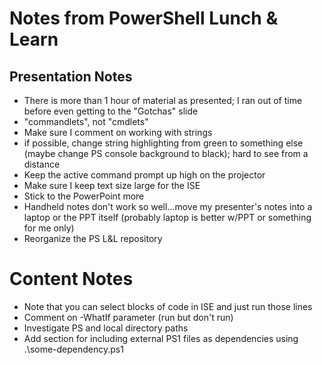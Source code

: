 # Notes from PowerShell Lunch & Learn

## Presentation Notes

* There is more than 1 hour of material as presented; I ran out of time before even getting to the "Gotchas" slide
* "commandlets", not "cmdlets"
* Make sure I comment on working with strings
* if possible, change string highlighting from green to something else (maybe change PS console background to black); hard to see from a distance
* Keep the active command prompt up high on the projector
* Make sure I keep text size large for the ISE
* Stick to the PowerPoint more
* Handheld notes don't work so well...move my presenter's notes into a laptop or the PPT itself (probably laptop is better w/PPT or something for me only)
* Reorganize the PS L&L repository

# Content Notes

* Note that you can select blocks of code in ISE and just run those lines
* Comment on -WhatIf parameter (run but don't run)
* Investigate PS and local directory paths
* Add section for including external PS1 files as dependencies using .\some-dependency.ps1